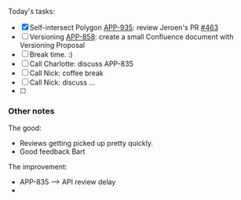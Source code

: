 Today's tasks:
- [x] Self-intersect Polygon [APP-935](https://agxeed.atlassian.net/browse/APP-894): review Jeroen's PR [#463](https://bitbucket.org/agxeed/agx_routing/pull-requests/463)
- [ ] Versioning [APP-858](https://agxeed.atlassian.net/browse/APP-858): create a small Confluence document with Versioning Proposal
- [ ] Break time. :)
- [ ] Call Charlotte: discuss APP-835
- [ ] Call Nick: coffee break
- [ ] Call Nick: discuss ...
- [ ]  

### Other notes

The good:
- Reviews getting picked up pretty quickly.
- Good feedback Bart


The improvement:
- APP-835 --> API review delay
- 